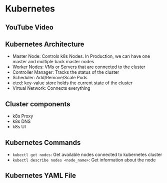 # Kubernetes

## YouTube Video

## Kubernetes Architecture

- Master Node: Controls k8s Nodes. In Production, we can have one master and multiple back master nodes
- Worker Nodes: VMs or Servers that are connected to the cluster
- Controller Manager: Tracks the status of the cluster
- Scheduler: Add/Remove/Scale Pods
- etcd: key-value store holds the current state of the cluster
- Virtual Network: Connects everything

## Cluster components

- k8s Proxy
- k8s DNS
- k8s UI

## Kubernetes Commands

- `kubectl get nodes`: Get available nodes connected to kubernetes cluster
- `kubectl describe nodes <node_name>`: Get information about the node

## Kubernetes YAML File
